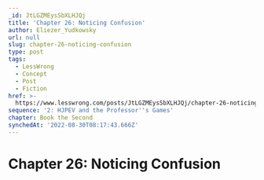 ```yaml
---
_id: JtLGZMEysSbXLHJQj
title: 'Chapter 26: Noticing Confusion'
author: Eliezer_Yudkowsky
url: null
slug: chapter-26-noticing-confusion
type: post
tags:
  - LessWrong
  - Concept
  - Post
  - Fiction
href: >-
  https://www.lesswrong.com/posts/JtLGZMEysSbXLHJQj/chapter-26-noticing-confusion
sequence: '2: HJPEV and the Professor''s Games'
chapter: Book the Second
synchedAt: '2022-08-30T08:17:43.666Z'
---
```


# Chapter 26: Noticing Confusion
